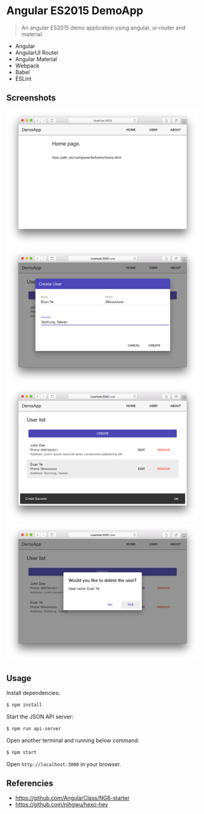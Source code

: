 # Angular ES2015 DemoApp

> An angular ES2015 demo application using angular, ui-router and material.

- Angular
- AngularUI Router
- Angular Material
- Webpack
- Babel
- ESLint

## Screenshots

![](screenshots/01.png)
![](screenshots/02.png)
![](screenshots/03.png)
![](screenshots/04.png)

## Usage

Install dependencies:
```sh
$ npm install
```

Start the JSON API server:
```sh
$ npm run api-server
```

Open another terminal and running below command:
```sh
$ npm start
```

Open `http://localhost:3000` in your browser.

## Referencies
- https://github.com/AngularClass/NG6-starter
- https://github.com/nihgwu/hexo-hey
